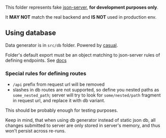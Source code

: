 This folder represents fake [json-server](https://github.com/typicode/json-server), **for development purposes only**.

It **MAY NOT** match the real backend and **IS NOT** used in production env.

## Using database

Data generator is in `src/db` folder. Powered by [casual](https://github.com/boo1ean/casual).

Folder's default export must be an object matching to json-server rules of defining endpoints.
See [docs](https://github.com/typicode/json-server#getting-started)

### Special rules for defining routes

* `/api` prefix from request url will be removed
* slashes in db routes are not supported, so define you nested paths as `some_nested_path`; server will try to look for `some/nested/path` fragment in request url, and replace it with db variant.

This should be probably enough for testing purposes. 

Keep in mind, that when using db generator instead of static json db,  all changes submitted to server are only stored in server's memory, and thus won't persist across re-runs.
